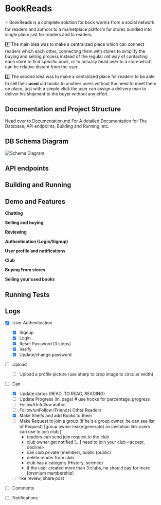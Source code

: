 # BookReads

:star: BookReads is a complete solution for book worms from a social network for readers and authors to a marketplace platform for stores bundled into single place
just for readers and to readers.

:one: The main idea was to make a centralized place which can connect readers which each other, connecting them with stores to simplify the buying and selling process instead of the regular old way of contacting each store to find specific book, or to actually head over to a store which can be relative distant from the user.

:two: The second idea was to make a centralized place for readers to be able to sell their **used** old books to another users without the need to meet them on place, just with a simple click the user can assign a delivery man to deliver his shipment to the buyer without any effort.

## Documentation and Project Structure

Head over to [Documentation.md](./Doc/README.md) For A detailed Documentation for The Database, API endpoints, Building and Running, etc.

## DB Schema Diagram

![Schema Diagram](./schema.png)

## API endpoints

## Building and Running

## Demo and Features

**Chatting**

**Selling and buying**

**Reviewing**

**Authentication (Login/Signup)**

**User profile and notifications**

**Club**

**Buying From stores**

**Selling your used books**

## Running Tests

## Logs

- [x] User Authentication
  - [x] Signup
  - [x] Login
  - [x] Reset Password (3 steps)
  - [x] Verify
  - [x] Update/change password

- [ ] Upload
  - [ ] Upload a profile picture (use sharp to crop image to circular width)
- [ ] Can
  - [x] Update status (READ, TO READ, READING)
  - [ ] Update Progress (in_page) # use hooks for percentage_progress
  - [ ] Follow/Unfollow author
  - [ ] Follow/unFollow (Friends) Other Readers
  - [x] Make Shelfs and add Books to them
  - [ ] Make Request to join a group (if he's a group owner, he can see list of Request) [group owner make(generate) an invitation link users can use to join club ]
    - readers can send join request to the club
    - club owner get notified [...] need to join your club <accept, decline>
    - can club private (member), public (public)
    - delete reader from club
    - club has a category (History, science)
    - if the user created more than 3 clubs, he should pay for more [premium membership]
  - [ ] like review, share post

- [ ] Comments

- [ ] Notifications
